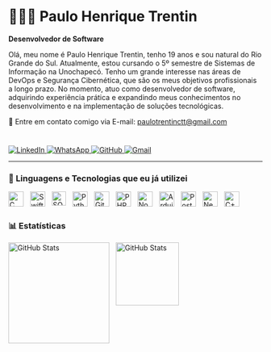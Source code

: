 # 👨🏻‍💻 Paulo Henrique Trentin

**Desenvolvedor de Software**

Olá, meu nome é Paulo Henrique Trentin, tenho 19 anos e sou natural do Rio Grande do Sul. Atualmente, estou cursando o 5º semestre de Sistemas de Informação na Unochapecó. Tenho um grande interesse nas áreas de DevOps e Segurança Cibernética, que são os meus objetivos profissionais a longo prazo. No momento, atuo como desenvolvedor de software, adquirindo experiência prática e expandindo meus conhecimentos no desenvolvimento e na implementação de soluções tecnológicas.

📩 Entre em contato comigo via E-mail: paulotrentinctt@gmail.com

#

<p align="left">
    <a href="https://www.linkedin.com/in/paulo-henrique-trentin-641425341/">
        <img 
            alt="LinkedIn" 
            title="Visite meu perfil no LinkedIn" 
            src="https://img.shields.io/badge/LinkedIn-0077B5?style=for-the-badge&logo=linkedin&logoColor=white"
        />
    </a>
    <a href="https://wa.me/5554996270214?text=Ol%C3%A1%2C%20Paulo!%20Peguei%20seu%20contato%20atrav%C3%A9s%20do%20GitHub!">
        <img 
            alt="WhatsApp" 
            title="Entre em contato comigo pelo WhatsApp" 
            src="https://img.shields.io/badge/WhatsApp-25D366?style=for-the-badge&logo=whatsapp&logoColor=white"
        />
    </a>
    <a href="https://github.com/PauloHenriqueTrentin">
        <img 
            alt="GitHub" 
            title="Me siga no GitHub" 
            src="https://img.shields.io/badge/GitHub-100000?style=for-the-badge&logo=github&logoColor=white"
        />
    </a>
    <a href="mailto:paulotrentinctt@gmail.com?subject=Quero%20falar%20com%20voc%C3%AA!&body=Ol%C3%A1%2C%20Paulo!%20Tudo%20bem%20com%20voc%C3%AA!%3F%20Peguei%20seu%20E-mail%20atrav%C3%A9s%20do%20GitHub%20%F0%9F%98%80">
        <img 
            alt="Gmail" 
            title="Entre em contato comigo via E-mail" 
            src="https://img.shields.io/badge/Gmail-D14836?style=for-the-badge&logo=gmail&logoColor=white"
        />
    </a>
</p>

---

### 🤖 Linguagens e Tecnologias que eu já utilizei

<p>
    <a href="https://en.wikipedia.org/wiki/C_(programming_language)">
        <img align="left" alt="C" title="C" width="30px" style="padding-right: 10px;" src="https://cdn.jsdelivr.net/gh/devicons/devicon@latest/icons/c/c-original.svg" />
    </a>
    <a href="https://developer.apple.com/swift/">
        <img align="left" alt="Swift" title="Swift" width="30px" style="padding-right: 10px;" src="https://cdn.jsdelivr.net/gh/devicons/devicon@latest/icons/swift/swift-original.svg"/>
    </a>
    <a href="https://www.microsoft.com/en-us/sql-server">
        <img align="left" alt="SQL Server" title="SQL Server" width="28px" style="padding-right: 10px;" src="https://cdn.jsdelivr.net/gh/devicons/devicon@latest/icons/microsoftsqlserver/microsoftsqlserver-original-wordmark.svg" />
    </a>
    <a href="https://www.python.org/">
        <img align="left" alt="Python" title="Python" width="30px" style="padding-right: 10px;" src="https://cdn.jsdelivr.net/gh/devicons/devicon@latest/icons/python/python-original.svg"/>
    </a>
    <a href="https://git-scm.com/">
        <img align="left" alt="Git" title="Git" width="30px" style="padding-right: 10px;" src="https://cdn.jsdelivr.net/gh/devicons/devicon@latest/icons/git/git-original.svg"/>
    </a>
    <a href="https://www.php.net/">
        <img align="left" alt="PHP" title="PHP" width="30px" style="padding-right: 10px;" src="https://cdn.jsdelivr.net/gh/devicons/devicon@latest/icons/php/php-original.svg"/>
    </a>
    <a href="https://nodejs.org/">
        <img align="left" alt="Node.js" title="Node.js" width="30px" style="padding-right: 10px;" src="https://cdn.jsdelivr.net/gh/devicons/devicon@latest/icons/nodejs/nodejs-original-wordmark.svg"/>
    </a>
    <a href="https://www.arduino.cc/">
        <img align="left" alt="Arduino" title="Arduino" width="30px" style="padding-right: 10px;" src="https://cdn.jsdelivr.net/gh/devicons/devicon@latest/icons/arduino/arduino-original.svg"/>
    </a>
    <a href="https://www.postman.com/">
        <img align="left" alt="Postman" title="Postman" width="30px" style="padding-right: 10px;" src="https://cdn.jsdelivr.net/gh/devicons/devicon@latest/icons/postman/postman-original.svg"/>
    </a>
    <a href="https://nextjs.org/">
        <img align="left" alt="Next.js" title="Next.js" width="30px" style="padding-right: 10px;" src="https://cdn.jsdelivr.net/gh/devicons/devicon@latest/icons/nextjs/nextjs-original.svg"/>
    </a>
    <a href="https://isocpp.org/">
        <img align="left" alt="C++" title="C++" width="30px" style="padding-right: 10px;" src="https://cdn.jsdelivr.net/gh/devicons/devicon@latest/icons/cplusplus/cplusplus-original.svg"/>
    </a>
</p>

<br/>
<br/>

### 📊 Estatísticas

<p>
  <img align="left" alt="GitHub Stats" height="200" style="padding-right: 10px;" src="https://github-readme-stats.vercel.app/api?username=PauloHenriqueTrentin&show_icons=true&theme=gruvbox&=true&locale=pt-br" />
  <img align="left" alt="GitHub Stats" height="125" src="https://github-readme-stats.vercel.app/api/top-langs/?username=PauloHenriqueTrentin&theme=gruvbox&layout=compact&custom_title=Tecnologias&langs_count=9" />
</p>
